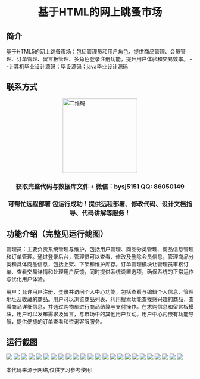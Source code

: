 <p><h1 align="center">基于HTML的网上跳蚤市场</h1></p>

## 简介
基于HTML5的网上跳蚤市场：包括管理员和用户角色，提供商品管理、会员管理、订单管理、留言板管理、多角色登录注册功能，提升用户体验和交易效率。    --计算机毕业设计源码；毕设源码；java毕业设计源码


## 联系方式
<img src="https://bs-1329754181.cos.ap-shanghai.myqcloud.com/wx.jpg" alt="二维码" style="display: block; margin: 0 auto;" width="200px">
<p><h3 align="center">获取完整代码与数据库文件 + 微信：bysj5151 QQ: 86050149</h3></p>
<p><h3 align="center">可帮忙远程部署 包运行成功！提供远程部署、修改代码、设计文档指导、代码讲解等服务！</h3></p>

## 功能介绍（完整见运行截图）
管理员：主要负责系统管理与维护，包括用户管理、商品分类管理、商品信息管理和订单管理。通过登录后台，管理员可以查看、修改及删除会员信息，管理商品分类和具体商品信息，包括上架、下架和维护库存。订单管理模块让管理员审核订单、查看交易详情和处理用户反馈，同时提供系统设置选项，确保系统的正常运作与优化用户体验。

用户：允许用户注册、登录并访问个人中心功能，包括查看与编辑个人信息、管理地址及收藏的商品。用户可以浏览商品列表、利用搜索功能查找感兴趣的商品，查看商品详细信息，并通过购物车进行商品结算与支付操作。在求购信息和留言板模块，用户可以发布需求及留言，与市场中的其他用户互动。用户中心内嵌有功能导航，提供便捷的订单查看和咨询客服服务。


## 运行截图
![](https://bs-1329754181.cos.ap-shanghai.myqcloud.com/ssm/Html5OnlineFleaMarket/img/001.jpg)
![](https://bs-1329754181.cos.ap-shanghai.myqcloud.com/ssm/Html5OnlineFleaMarket/img/002.jpg)
![](https://bs-1329754181.cos.ap-shanghai.myqcloud.com/ssm/Html5OnlineFleaMarket/img/003.jpg)
![](https://bs-1329754181.cos.ap-shanghai.myqcloud.com/ssm/Html5OnlineFleaMarket/img/004.jpg)
![](https://bs-1329754181.cos.ap-shanghai.myqcloud.com/ssm/Html5OnlineFleaMarket/img/005.jpg)
![](https://bs-1329754181.cos.ap-shanghai.myqcloud.com/ssm/Html5OnlineFleaMarket/img/006.jpg)
![](https://bs-1329754181.cos.ap-shanghai.myqcloud.com/ssm/Html5OnlineFleaMarket/img/007.jpg)
![](https://bs-1329754181.cos.ap-shanghai.myqcloud.com/ssm/Html5OnlineFleaMarket/img/008.jpg)
![](https://bs-1329754181.cos.ap-shanghai.myqcloud.com/ssm/Html5OnlineFleaMarket/img/009.jpg)
![](https://bs-1329754181.cos.ap-shanghai.myqcloud.com/ssm/Html5OnlineFleaMarket/img/010.jpg)
![](https://bs-1329754181.cos.ap-shanghai.myqcloud.com/ssm/Html5OnlineFleaMarket/img/011.jpg)
![](https://bs-1329754181.cos.ap-shanghai.myqcloud.com/ssm/Html5OnlineFleaMarket/img/012.jpg)
![](https://bs-1329754181.cos.ap-shanghai.myqcloud.com/ssm/Html5OnlineFleaMarket/img/013.jpg)
![](https://bs-1329754181.cos.ap-shanghai.myqcloud.com/ssm/Html5OnlineFleaMarket/img/014.jpg)
![](https://bs-1329754181.cos.ap-shanghai.myqcloud.com/ssm/Html5OnlineFleaMarket/img/015.jpg)
![](https://bs-1329754181.cos.ap-shanghai.myqcloud.com/ssm/Html5OnlineFleaMarket/img/016.jpg)
![](https://bs-1329754181.cos.ap-shanghai.myqcloud.com/ssm/Html5OnlineFleaMarket/img/017.jpg)
![](https://bs-1329754181.cos.ap-shanghai.myqcloud.com/ssm/Html5OnlineFleaMarket/img/018.jpg)
![](https://bs-1329754181.cos.ap-shanghai.myqcloud.com/ssm/Html5OnlineFleaMarket/img/019.jpg)
![](https://bs-1329754181.cos.ap-shanghai.myqcloud.com/ssm/Html5OnlineFleaMarket/img/020.jpg)
![](https://bs-1329754181.cos.ap-shanghai.myqcloud.com/ssm/Html5OnlineFleaMarket/img/021.jpg)
![](https://bs-1329754181.cos.ap-shanghai.myqcloud.com/ssm/Html5OnlineFleaMarket/img/022.jpg)
![](https://bs-1329754181.cos.ap-shanghai.myqcloud.com/ssm/Html5OnlineFleaMarket/img/023.jpg)
![](https://bs-1329754181.cos.ap-shanghai.myqcloud.com/ssm/Html5OnlineFleaMarket/img/024.jpg)

<p>本代码来源于网络,仅供学习参考使用!</p>
